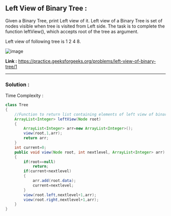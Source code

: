 ## Left View of Binary Tree :

Given a Binary Tree, print Left view of it. Left view of a Binary Tree is set of nodes visible when tree is visited from Left side. The task is to complete the function leftView(), which accepts root of the tree as argument.

Left view of following tree is 1 2 4 8.

![image](https://user-images.githubusercontent.com/23376002/158555266-3c888964-536e-41a6-8b79-258135d0c282.png)

**Link :** https://practice.geeksforgeeks.org/problems/left-view-of-binary-tree/1


----------------------------------------------------------------------------------------------------------------------------------------------


### Solution :

Time Complexity : 


```java
class Tree
{
    //Function to return list containing elements of left view of binary tree.
    ArrayList<Integer> leftView(Node root)
    {
        ArrayList<Integer> arr=new ArrayList<Integer>();
        view(root,1,arr);
        return arr;
    }
    int current=0;
    public void view(Node root, int nextlevel, ArrayList<Integer> arr)
    {
        if(root==null)
            return;
        if(current<nextlevel)
        {
            arr.add(root.data);
            current=nextlevel;
        }
        view(root.left,nextlevel+1,arr);
        view(root.right,nextlevel+1,arr);
    }
}
```



